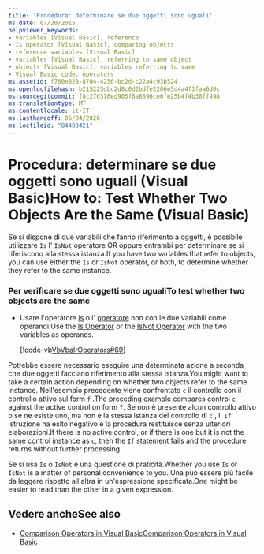 ```yaml
---
title: 'Procedura: determinare se due oggetti sono uguali'
ms.date: 07/20/2015
helpviewer_keywords:
- variables [Visual Basic], reference
- Is operator [Visual Basic], comparing objects
- reference variables [Visual Basic]
- variables [Visual Basic], referring to same object
- objects [Visual Basic], variables referring to same
- Visual Basic code, operators
ms.assetid: f760e828-8704-4256-bc2d-c22a4c93b524
ms.openlocfilehash: b215225dbc2d8c0d2bdfe2206e5d4a4f1faa6d0c
ms.sourcegitcommit: f8c270376ed905f6a8896ce0fe25b4f4b38ff498
ms.translationtype: MT
ms.contentlocale: it-IT
ms.lasthandoff: 06/04/2020
ms.locfileid: "84403421"
---
```

# <a name="how-to-test-whether-two-objects-are-the-same-visual-basic"></a><span data-ttu-id="c4830-102">Procedura: determinare se due oggetti sono uguali (Visual Basic)</span><span class="sxs-lookup"><span data-stu-id="c4830-102">How to: Test Whether Two Objects Are the Same (Visual Basic)</span></span>
<span data-ttu-id="c4830-103">Se si dispone di due variabili che fanno riferimento a oggetti, è possibile utilizzare `Is` l' `IsNot` operatore OR oppure entrambi per determinare se si riferiscono alla stessa istanza.</span><span class="sxs-lookup"><span data-stu-id="c4830-103">If you have two variables that refer to objects, you can use either the `Is` or `IsNot` operator, or both, to determine whether they refer to the same instance.</span></span>  
  
### <a name="to-test-whether-two-objects-are-the-same"></a><span data-ttu-id="c4830-104">Per verificare se due oggetti sono uguali</span><span class="sxs-lookup"><span data-stu-id="c4830-104">To test whether two objects are the same</span></span>  
  
- <span data-ttu-id="c4830-105">Usare l'operatore [is](../../../language-reference/operators/is-operator.md) o l' [operatore](../../../language-reference/operators/isnot-operator.md) non con le due variabili come operandi.</span><span class="sxs-lookup"><span data-stu-id="c4830-105">Use the [Is Operator](../../../language-reference/operators/is-operator.md) or the [IsNot Operator](../../../language-reference/operators/isnot-operator.md) with the two variables as operands.</span></span>  
  
     [!code-vb[VbVbalrOperators#69](~/samples/snippets/visualbasic/VS_Snippets_VBCSharp/VbVbalrOperators/VB/Class1.vb#69)]  
  
 <span data-ttu-id="c4830-106">Potrebbe essere necessario eseguire una determinata azione a seconda che due oggetti facciano riferimento alla stessa istanza.</span><span class="sxs-lookup"><span data-stu-id="c4830-106">You might want to take a certain action depending on whether two objects refer to the same instance.</span></span> <span data-ttu-id="c4830-107">Nell'esempio precedente viene confrontato `c` il controllo con il controllo attivo sul form `f` .</span><span class="sxs-lookup"><span data-stu-id="c4830-107">The preceding example compares control `c` against the active control on form `f`.</span></span> <span data-ttu-id="c4830-108">Se non è presente alcun controllo attivo o se ne esiste uno, ma non è la stessa istanza del controllo di `c` , l' `If` istruzione ha esito negativo e la procedura restituisce senza ulteriori elaborazioni.</span><span class="sxs-lookup"><span data-stu-id="c4830-108">If there is no active control, or if there is one but it is not the same control instance as `c`, then the `If` statement fails and the procedure returns without further processing.</span></span>  
  
 <span data-ttu-id="c4830-109">Se si usa `Is` o `IsNot` è una questione di praticità.</span><span class="sxs-lookup"><span data-stu-id="c4830-109">Whether you use `Is` or `IsNot` is a matter of personal convenience to you.</span></span> <span data-ttu-id="c4830-110">Una può essere più facile da leggere rispetto all'altra in un'espressione specificata.</span><span class="sxs-lookup"><span data-stu-id="c4830-110">One might be easier to read than the other in a given expression.</span></span>  
  
## <a name="see-also"></a><span data-ttu-id="c4830-111">Vedere anche</span><span class="sxs-lookup"><span data-stu-id="c4830-111">See also</span></span>

- [<span data-ttu-id="c4830-112">Comparison Operators in Visual Basic</span><span class="sxs-lookup"><span data-stu-id="c4830-112">Comparison Operators in Visual Basic</span></span>](comparison-operators.md)
